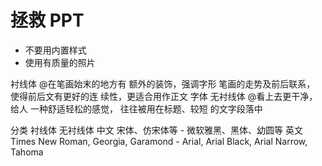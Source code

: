 
# 拯救 PPT

- 不要用内置样式
- 使用有质量的照片


衬线体
@在笔画始末的地方有 额外的装饰，强调字形 笔画的走势及前后联系， 使得前后文有更好的连 续性，更适合用作正文 字体
无衬线体
@看上去更干净，给人 一种舒适轻松的感觉， 往往被用在标题、较短 的文字段落中

分类 衬线体 无衬线体
中文 宋体、仿宋体等 - 微软雅黑、黑体、幼圆等
英文 Times New Roman, Georgia, Garamond - Arial, Arial Black, Arial Narrow, Tahoma